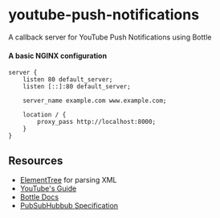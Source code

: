 # youtube-push-notifications
A callback server for YouTube Push Notifications using Bottle

#### A basic NGINX configuration
```nginx
server {
    listen 80 default_server;
    listen [::]:80 default_server;

    server_name example.com www.example.com;

    location / {
        proxy_pass http://localhost:8000;
    }
}
```

## Resources
- [ElementTree](https://docs.python.org/3.6/library/xml.etree.elementtree.html) for parsing XML
- [YouTube's Guide](https://developers.google.com/youtube/v3/guides/push_notifications)
- [Bottle Docs](https://bottlepy.org/docs/dev/)
- [PubSubHubbub Specification](https://pubsubhubbub.github.io/PubSubHubbub/pubsubhubbub-core-0.4.html)
